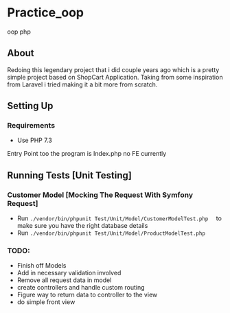 # Practice_oop
oop php
## About
Redoing this legendary project that i did couple years ago which is a pretty simple project based on ShopCart Application. Taking from some inspiration from Laravel i tried making it a bit more from scratch.

## Setting Up

### Requirements
- Use PHP 7.3

Entry Point too the program is Index.php no FE currently


## Running Tests [Unit Testing] 

### Customer Model [Mocking The Request With Symfony Request]
- Run `./vendor/bin/phpunit Test/Unit/Model/CustomerModelTest.php  ` to make sure you have the right database details
- Run `./vendor/bin/phpunit Test/Unit/Model/ProductModelTest.php  `

### TODO:
- Finish off Models 
- Add in necessary validation involved
- Remove all request data in model 
- create controllers and handle custom routing 
- Figure way to return data to controller to the view
- do simple front view

